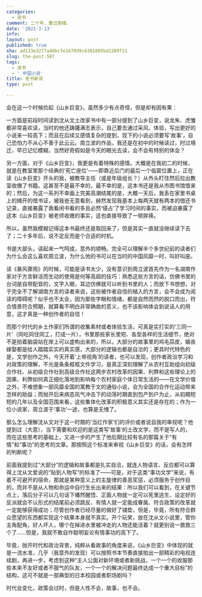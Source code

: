 ```yaml
---
categories:
  - 读书
comment: 二十年，重过南楼。
date: '2021-1-13'
info: 
layout: post
published: true
sha: ad133e3277a40bcfe1670d9c6381885bd1209f21
slug: the-post-587
tags:
  - 读书
  - ' 中国小说'
title: 老书新读
type: post

---
```

会在这一个时候捡起《山乡巨变》，虽然多少有点奇怪，但是却有因有果：

一方面是前段时间读到沈从文土改家书中有一部分提到了山乡巨变，说龙朱、虎雏都非常喜欢读，当时的他还踌躇满志表示，自己要去通过采风、体验，写出更好的小说来一较高下；而且在后续又感情复杂的提到，现下的小说必须要写‘故事’，自己恐怕力不从心不善于此云云。周立波的作品，我还是在初中的时候读过，时过境迁，早已记忆模糊，当然好奇假如是今天的眼光去读，会不会有特别的体会？

另一方面，对于《山乡巨变》，我更是有着特殊的感情。大概是在我初二的时候，就是在教室里那个经典的‘死亡座位’——即靠近后门的最后一个临窗位置上，正在读《山乡巨变》开头的我，被教导主任（或是年级组长？）从外头盯住然后拉出教室收缴了书籍。这甚至不是最不幸的，最不幸的是，这本书还是我从市图书馆借来的；然后，为这一系列不幸画上完美高潮结尾的是，大概一天后，我丢在家里书桌上的摊开的借书证，被我爸无意看到，赫然发现我基本上每两天就有两本的借还书记录，直接暴露了我看闲书看的多且必然‘侵占’了学习时间的事实，而被迫暴露了这本《山乡巨变》被老师收缴的事实，这也直接导致了一顿胖揍。

所以，虽然我模糊记得这本书最终还是取回来了，但是其实一直就没继续读下去了；二十多年后，说不定反而是个合适的时机。

书是大部头，读起来一气呵成，意外的顺畅。完全可以理解半个多世纪前的读者们为什么会这么喜欢周立波，为什么他的书可以在当时的中国风靡一时，叫好叫座。

读《暴风骤雨》的时候，可能是读书太少，没有意识到周立波首先作为一名湖南作家对于方言鲜活而生动的使用是何等高超的技巧：熟悉这些方言的话，仿佛书里的台词是自带配音的，文字入眼，耳边仿佛就可以听到书里的人；而放下书想想，对于完全不了解湖南方言的读者来说，这些被作者自信的植入的方言，会不会成为阅读的障碍呢？似乎也不太会，因为那些字眼和情绪，都是自然而然的脱口而出，符合情景符合预期，就算看不明白非常确凿的意义，也不该影响体会到说话人的用意，这才真是一种创作者的自信！

而那个时代的乡土作家们所谓的收集素材或者体验生活，可真是实打实的‘三同一片’（同吃同住同工，打成一片），书里那些家长里短、各型各样的生活细节，绝对不是拍着脑袋站在岸上可以虚构出来的，所以，大部分的故事里的鸡毛蒜皮，婚丧嫁娶都是给人踏踏实实的真实感，大部分的逻辑也都是自洽的；更具时代特色的是，文学创作之外，今天开着‘上帝视角’的读者，也可以发现，创作者政治学习和对政策的理解，不光是条条框框文件学习，是真正深刻理解了从农村互助组向初级合作社、从初级合作社到高级合作社这两步农村改革的因果、利弊和这些理论上的因果、利弊如何真正细化落地到影响每个农村家庭个体日常生活的——在文学价值之外，不难想象一部风靡全国的寓教于文的通俗小说，会为全国的合作化运动带来怎样的助益；而抛开后来病态风气冲击下的动荡时期直到包产到户为止，从初期短短的几年以及全国范围来看，这些集体化改革的积极意义其实还是存在的；作为一位小说家，周立波于‘事功’一途，也算是无愧了。

那么怎么理解沈从文对于这一时期的‘当红作家’们的评价或者说自我的审视呢？他提到过（大意），当下需要和欢迎的是这类写‘故事’的土改文学，而不是写人的，而在这些思考的基础上，又进一步的产生了他后期比较有名的那篇关于“有情”和“事功”的思考的文章。那按照这个标准来审视《山乡巨变》的话，会有怎样的判断呢？

前面我提到过“大部分”的逻辑和故事都是扎实自洽，就连人物语言、反应都可以算得上沈从文爱说的“贴到人物写”的标准了——可是，对于这类“事功文学”来说，有着不可避开的宿命，那就是某种意义上的主旋律的善恶奖惩，必须服务于创作目的，而并不是从人物和命运中自行生长出来的结果：所以我们可以看到，在关键节点上，落后分子可以几句话下幡然醒悟、正面人物就一定可以死里逃生、设定好的反派就会不认形式的结尾前必须跳反、有情人就一定能成眷属、符合政策的改革就一定能够获得成功；尽管创作者已经尽量的做好了铺垫，但是，毕竟，所有符合群众愿望的东西都实现这个结果本身就不真实。开个玩笑，放在沈从文小说里，管你主角配角，好人坏人，哪个在掉进水里被冲走的人物还能活着？就更别说一救救三个了……但是，我就不敢自作聪明妄论有情事功的高下了。

毕竟，抛开时代和政治背景，纯粹从看故事的角度来说，《山乡巨变》中体现的就是一流水准，几乎（我意外的发现）可以按照书本节奏直接拍出一部精彩的电视连续剧，再进一步，考虑到这种“主人公面对新环境或者新挑战，一个一个的收服那些本来不友好或者不服气的队友，一个一个的解决问题最终达成一个重大目标”的结构，这可不就是一部典型的日本校园或者职场剧吗？

时代会变化，政策会过时，但是人性不会，故事，也不会。
